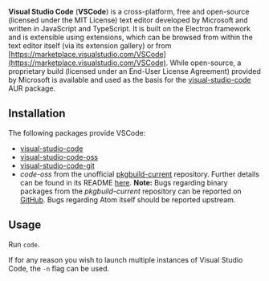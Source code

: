 **Visual Studio Code** (**VSCode**) is a cross-platform, free and open-source (licensed under the MIT License) text editor developed by Microsoft and written in JavaScript and TypeScript. It is built on the Electron framework and is extensible using extensions, which can be browsed from within the text editor itself (via its extension gallery) or from [https://marketplace.visualstudio.com/VSCode](https://marketplace.visualstudio.com/VSCode). While open-source, a proprietary build (licensed under an End-User License Agreement) provided by Microsoft is available and used as the basis for the [visual-studio-code](https://aur.archlinux.org/packages/visual-studio-code/) AUR package.

## Installation

The following packages provide VSCode:

*   [visual-studio-code](https://aur.archlinux.org/packages/visual-studio-code/)
*   [visual-studio-code-oss](https://aur.archlinux.org/packages/visual-studio-code-oss/)
*   [visual-studio-code-git](https://aur.archlinux.org/packages/visual-studio-code-git/)
*   *code-oss* from the unofficial [pkgbuild-current](/index.php/Unofficial_user_repositories#pkgbuild-current "Unofficial user repositories") repository. Further details can be found in its README [here](https://github.com/fusion809/PKGBUILDs/blob/master/README.md).
    **Note:** Bugs regarding binary packages from the *pkgbuild-current* repository can be reported on [GitHub](https://github.com/fusion809/PKGBUILDs/issues). Bugs regarding Atom itself should be reported upstream.

## Usage

Run `code`.

If for any reason you wish to launch multiple instances of Visual Studio Code, the `-n` flag can be used.